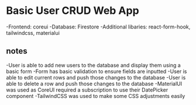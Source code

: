 # Basic User CRUD Web App

-Frontend: coreui
-Database: Firestore
-Additional libaries: react-form-hook, tailwindcss, materialui

## notes

-User is able to add new users to the database and display them using a basic form
-Form has basic validation to ensure fields are inputted
-User is able to edit current rows and push those changes to the database
-User is able to delete a row and push those changes to the database
-MaterialUI was used as CoreUI required a subscription to use their DatePicker component
-TailwindCSS was used to make some CSS adjustments easily
